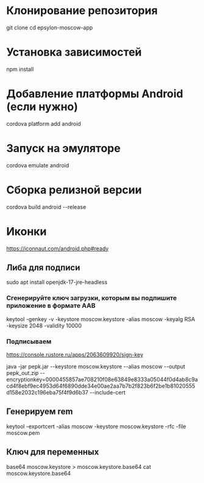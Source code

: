 # Клонирование репозитория
git clone 
cd epsylon-moscow-app

# Установка зависимостей
npm install

# Добавление платформы Android (если нужно)
cordova platform add android

# Запуск на эмуляторе
cordova emulate android

# Сборка релизной версии
cordova build android --release

# Иконки
https://iconnaut.com/android.php#ready


## Либа для подписи
sudo apt install openjdk-17-jre-headless

### Сгенерируйте ключ загрузки, которым вы подпишите приложение в формате AAB
keytool -genkey -v -keystore moscow.keystore -alias moscow -keyalg RSA -keysize 2048 -validity 10000

### Подписываем
https://console.rustore.ru/apps/2063609920/sign-key

java -jar pepk.jar --keystore moscow.keystore --alias moscow --output pepk_out.zip --encryptionkey=0000455857ae708210f08e63849e8333a05044f0d4ab8c9acd4f8ebf9ec4953d64f6890dde34e00ae2aa7b7b2f823b6f2be1b81020555d158e2032c196eba75f4f9d6b37 --include-cert

## Генерируем rem
keytool -exportcert -alias moscow -keystore moscow.keystore -rfc -file moscow.pem

## Ключ для переменных

base64 moscow.keystore > moscow.keystore.base64
cat moscow.keystore.base64


